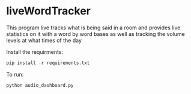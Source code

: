 # liveWordTracker
This program live tracks what is being said in a room and provides live statistics on it with a word by word bases as well as tracking the volume levels at what times of the day

Install the requirments:
```python
pip install -r requirements.txt
```

To run:

```python
python audio_dashboard.py
```
